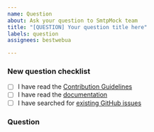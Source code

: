 ```yaml
---
name: Question
about: Ask your question to SmtpMock team
title: "[QUESTION] Your question title here"
labels: question
assignees: bestwebua

---
```


<!-- Thanks for helping to make SmtpMock better! Before submit your question, please make sure to check the following boxes by putting an x in the [ ] (don't: [x ], [ x], do: [x]) -->

### New question checklist

- [ ] I have read the [Contribution Guidelines](https://github.com/mocktools/ruby-smtp-mock/blob/master/CONTRIBUTING.md)
- [ ] I have read the [documentation](https://github.com/mocktools/ruby-smtp-mock/blob/master/README.md)
- [ ] I have searched for [existing GitHub issues](https://github.com/mocktools/ruby-smtp-mock/issues)

<!-- Please use next pattern for your question title: [QUESTION] Your question title here -->

### Question

<!-- Your question context here -->
